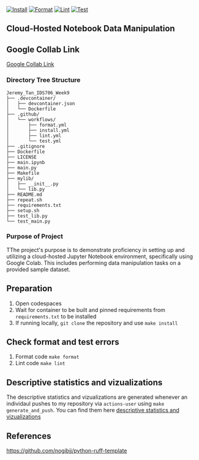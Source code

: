 [![Install](https://github.com/jeremymtan/Jeremy_Tan_IDS706_Week9/actions/workflows/install.yml/badge.svg)](https://github.com/jeremymtan/Jeremy_Tan_IDS706_Week9/actions/workflows/install.yml)
[![Format](https://github.com/jeremymtan/Jeremy_Tan_IDS706_Week9/actions/workflows/format.yml/badge.svg)](https://github.com/jeremymtan/Jeremy_Tan_IDS706_Week9/actions/workflows/format.yml)
[![Lint](https://github.com/jeremymtan/Jeremy_Tan_IDS706_Week9/actions/workflows/lint.yml/badge.svg)](https://github.com/jeremymtan/Jeremy_Tan_IDS706_Week9/actions/workflows/lint.yml)
[![Test](https://github.com/jeremymtan/Jeremy_Tan_IDS706_Week9/actions/workflows/test.yml/badge.svg)](https://github.com/jeremymtan/Jeremy_Tan_IDS706_Week9/actions/workflows/test.yml)
## Cloud-Hosted Notebook Data Manipulation

## Google Collab Link
[Google Collab Link](https://colab.research.google.com/github/jeremymtan/Jeremy_Tan_IDS706_Week9/blob/main/main.ipynb)

### Directory Tree Structure 
```
Jeremy_Tan_IDS706_Week9
├── .devcontainer/
│   ├── devcontainer.json
│   └── Dockerfile
├── .github/
│   └── workflows/
│       ├── format.yml
│       ├── install.yml
│       ├── lint.yml
│       └── test.yml
├── .gitignore
├── Dockerfile
├── LICENSE
├── main.ipynb
├── main.py
├── Makefile
├── mylib/
│   ├── __init__.py
│   └── lib.py
├── README.md
├── repeat.sh
├── requirements.txt
├── setup.sh
├── test_lib.py
└── test_main.py
```
### Purpose of Project
TThe project's purpose is to demonstrate proficiency in setting up and utilizing a cloud-hosted Jupyter Notebook environment, specifically using Google Colab. This includes performing data manipulation tasks on a provided sample dataset. 

## Preparation 
1. Open codespaces 
2. Wait for container to be built and pinned requirements from `requirements.txt` to be installed 
3. If running locally, `git clone` the repository and use `make install`

## Check format and test errors
1. Format code `make format`
2. Lint code `make lint`

## Descriptive statistics and vizualizations 
The descriptive statistics and vizualizations are generated whenever an individaul pushes to my repository via `actions-user` using `make generate_and_push`. You can find them here [descriptive statistics and vizualizations](/congress_summary.md)

## References 
https://github.com/nogibjj/python-ruff-template
